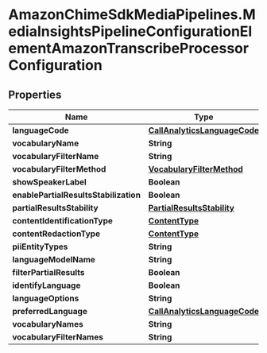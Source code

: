 # AmazonChimeSdkMediaPipelines.MediaInsightsPipelineConfigurationElementAmazonTranscribeProcessorConfiguration

## Properties

Name | Type | Description | Notes
------------ | ------------- | ------------- | -------------
**languageCode** | [**CallAnalyticsLanguageCode**](CallAnalyticsLanguageCode.md) |  | [optional] 
**vocabularyName** | **String** |  | [optional] 
**vocabularyFilterName** | **String** |  | [optional] 
**vocabularyFilterMethod** | [**VocabularyFilterMethod**](VocabularyFilterMethod.md) |  | [optional] 
**showSpeakerLabel** | **Boolean** |  | [optional] 
**enablePartialResultsStabilization** | **Boolean** |  | [optional] 
**partialResultsStability** | [**PartialResultsStability**](PartialResultsStability.md) |  | [optional] 
**contentIdentificationType** | [**ContentType**](ContentType.md) |  | [optional] 
**contentRedactionType** | [**ContentType**](ContentType.md) |  | [optional] 
**piiEntityTypes** | **String** |  | [optional] 
**languageModelName** | **String** |  | [optional] 
**filterPartialResults** | **Boolean** |  | [optional] 
**identifyLanguage** | **Boolean** |  | [optional] 
**languageOptions** | **String** |  | [optional] 
**preferredLanguage** | [**CallAnalyticsLanguageCode**](CallAnalyticsLanguageCode.md) |  | [optional] 
**vocabularyNames** | **String** |  | [optional] 
**vocabularyFilterNames** | **String** |  | [optional] 


